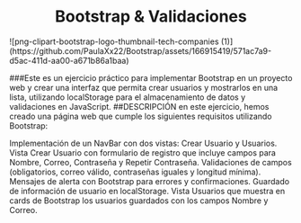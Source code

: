 <h1 align="center"> Bootstrap & Validaciones </h1>
![png-clipart-bootstrap-logo-thumbnail-tech-companies (1)](https://github.com/PaulaXx22/Bootstrap/assets/166915419/571ac7a9-d5ac-411d-aa00-a671b86a1baa)

###Este es un ejercicio práctico para implementar Bootstrap en un proyecto web y crear una interfaz que permita crear usuarios y mostrarlos en una lista, utilizando localStorage para el almacenamiento de datos y validaciones en JavaScript.
##DESCRIPCIÓN 
en este ejercicio, hemos creado una página web que cumple los siguientes requisitos utilizando Bootstrap:

Implementación de un NavBar con dos vistas: Crear Usuario y Usuarios.
Vista Crear Usuario con formulario de registro que incluye campos para Nombre, Correo, Contraseña y Repetir Contraseña.
Validaciones de campos (obligatorios, correo válido, contraseñas iguales y longitud mínima).
Mensajes de alerta con Bootstrap para errores y confirmaciones.
Guardado de información de usuario en localStorage.
Vista Usuarios que muestra en cards de Bootstrap los usuarios guardados con los campos Nombre y Correo.

